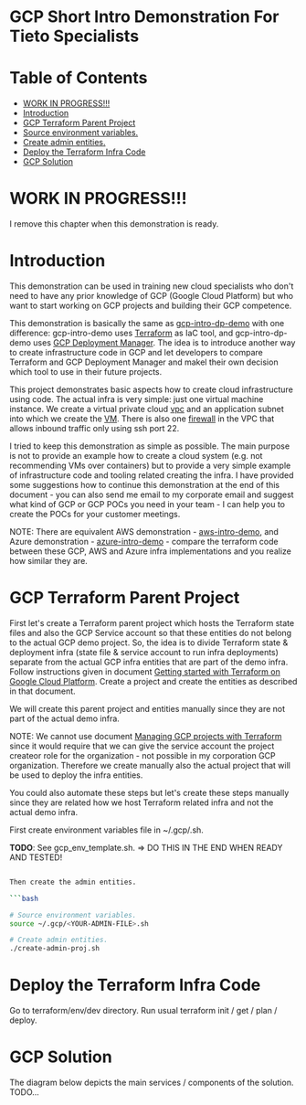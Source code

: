 # GCP Short Intro Demonstration For Tieto Specialists  <!-- omit in toc -->


# Table of Contents  <!-- omit in toc -->
- [WORK IN PROGRESS!!!](#WORK-IN-PROGRESS)
- [Introduction](#Introduction)
- [GCP Terraform Parent Project](#GCP-Terraform-Parent-Project)
- [Source environment variables.](#Source-environment-variables)
- [Create admin entities.](#Create-admin-entities)
- [Deploy the Terraform Infra Code](#Deploy-the-Terraform-Infra-Code)
- [GCP Solution](#GCP-Solution)


# WORK IN PROGRESS!!!

I remove this chapter when this demonstration is ready.

# Introduction

This demonstration can be used in training new cloud specialists who don't need to have any prior knowledge of GCP (Google Cloud Platform) but who want to start working on GCP projects and building their GCP competence.

This demonstration is basically the same as [gcp-intro-dp-demo](https://github.com/tieto-pc/gcp-intro-dp-demo) with one difference: gcp-intro-demo uses [Terraform](https://www.terraform.io/) as IaC tool, and gcp-intro-dp-demo uses [GCP Deployment Manager](https://cloud.google.com/deployment-manager/docs/). The idea is to introduce another way to create infrastructure code in GCP and let developers to compare Terraform and GCP Deployment Manager and makel their own decision which tool to use in their future projects.

This project demonstrates basic aspects how to create cloud infrastructure using code. The actual infra is very simple: just one virtual machine instance. We create a virtual private cloud [vpc](https://cloud.google.com/vpc/) and an application subnet into which we create the [VM](https://cloud.google.com/compute/docs/instances/). There is also one [firewall](https://cloud.google.com/vpc/docs/firewalls) in the VPC that allows inbound traffic only using ssh port 22. 

I tried to keep this demonstration as simple as possible. The main purpose is not to provide an example how to create a cloud system (e.g. not recommending VMs over containers) but to provide a very simple example of infrastructure code and tooling related creating the infra. I have provided some suggestions how to continue this demonstration at the end of this document - you can also send me email to my corporate email and suggest what kind of GCP or GCP POCs you need in your team - I can help you to create the POCs for your customer meetings.

NOTE: There are equivalent AWS demonstration - [aws-intro-demo](https://github.com/tieto-pc/aws-intro-demo), and Azure demonstration - [azure-intro-demo](https://github.com/tieto-pc/azure-intro-demo) - compare the terraform code between these GCP, AWS and Azure infra implementations and you realize how similar they are.

# GCP Terraform Parent Project

First let's create a Terraform parent project which hosts the Terraform state files and also the GCP Service account so that these entities do not belong to the actual GCP demo project. So, the idea is to divide Terraform state & deployment infra (state file & service account to run infra deployments) separate from the actual GCP infra entities that are part of the demo infra. Follow instructions given in document [Getting started with Terraform on Google Cloud Platform](https://cloud.google.com/community/tutorials/getting-started-on-gcp-with-terraform). Create a project and create the entities as described in that document.

We will create this parent project and entities manually since they are not part of the actual demo infra. 

NOTE: We cannot use document [Managing GCP projects with Terraform](https://cloud.google.com/community/tutorials/managing-gcp-projects-with-terraform) since it would require that we can give the service account the project createor role for the organization - not possible in my corporation GCP organization. Therefore we create manually also the actual project that will be used to deploy the infra entities.

You could also automate these steps but let's create these steps manually since they are related how we host Terraform related infra and not the actual demo infra.

First create environment variables file in ~/.gcp/<YOUR-ADMIN-FILE>.sh. 

**TODO**: See gcp_env_template.sh. => DO THIS IN THE END WHEN READY AND TESTED!

```bash

Then create the admin entities.

```bash

# Source environment variables.
source ~/.gcp/<YOUR-ADMIN-FILE>.sh

# Create admin entities.
./create-admin-proj.sh

```


# Deploy the Terraform Infra Code

Go to terraform/env/dev directory. Run usual terraform init / get / plan / deploy.



# GCP Solution

The diagram below depicts the main services / components of the solution. TODO...
